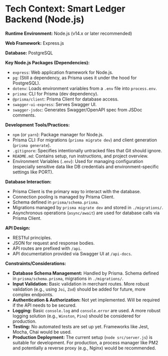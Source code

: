 # Tech Context: Smart Ledger Backend (Node.js)

**Runtime Environment:** Node.js (v14.x or later recommended)

**Web Framework:** Express.js

**Database:** PostgreSQL

**Key Node.js Packages (Dependencies):**
- `express`: Web application framework for Node.js.
- `pg`: (Still a dependency, as Prisma uses it under the hood for PostgreSQL).
- `dotenv`: Loads environment variables from a `.env` file into `process.env`.
- `prisma`: CLI for Prisma (dev dependency).
- `@prisma/client`: Prisma Client for database access.
- `swagger-ui-express`: Serves Swagger UI.
- `swagger-jsdoc`: Generates Swagger/OpenAPI spec from JSDoc comments.

**Development Tools/Practices:**
- `npm` (or `yarn`): Package manager for Node.js.
- Prisma CLI: For migrations (`prisma migrate dev`) and client generation (`prisma generate`).
- `.gitignore`: Specifies intentionally untracked files that Git should ignore.
- `README.md`: Contains setup, run instructions, and project overview.
- Environment Variables (`.env`): Used for managing configuration (especially sensitive data like DB credentials and environment-specific settings like PORT).

**Database Interaction:**
- Prisma Client is the primary way to interact with the database.
- Connection pooling is managed by Prisma Client.
- Schema defined in `prisma/schema.prisma`.
- Migrations managed by `prisma migrate dev` and stored in `./migrations/`.
- Asynchronous operations (`async/await`) are used for database calls via Prisma Client.

**API Design:**
- RESTful principles.
- JSON for request and response bodies.
- API routes are prefixed with `/api`.
- API documentation provided via Swagger UI at `/api-docs`.

**Constraints/Considerations:**
- **Database Schema Management:** Handled by Prisma. Schema defined in `prisma/schema.prisma`, migrations in `./migrations/`.
- **Input Validation:** Basic validation in merchant routes. More robust validation (e.g., using `Joi`, `Zod`) should be added for future, more complex endpoints.
- **Authentication & Authorization:** Not yet implemented. Will be required if the API needs to be secured.
- **Logging:** Basic `console.log` and `console.error` are used. A more robust logging solution (e.g., `Winston`, `Pino`) should be considered for production.
- **Testing:** No automated tests are set up yet. Frameworks like Jest, Mocha, Chai would be used.
- **Production Deployment:** The current setup (`node src/server.js`) is suitable for development. For production, a process manager like PM2 and potentially a reverse proxy (e.g., Nginx) would be recommended.
